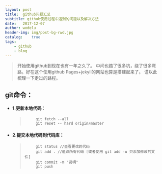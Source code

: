 ```yaml
---
layout:	post
title:	github问题汇总
subtitle: github使用过程中遇到的问题以及解决方法
date:	2017-12-07
author:	wodelu
header-img: img/post-bg-rwd.jpg
catalog:	true
tags:
	- github
	- blog
---
```


> 开始使用github到现在也有一年之久了。
> 中间也踏了很多坑，绕了很多弯路。好在这个使用github Pages+jekyll的网站也算是搭建起来了。
> 谨以此梳理一下走过的路程。


## git命令：
 - #### 1.更新本地代码：
 	>          git fetch --all
	>          git reset -- hard origin/master
 - #### 2.提交本地代码到代码库：
 	>          git status //查看更改的代码
 	>          git add . //追踪所有代码 [或者使用 git add -u 只添加修改的文件]
 	>          git commit -m "说明" 
 	>          git push
